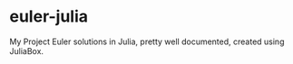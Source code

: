 # euler-julia

My Project Euler solutions in Julia, pretty well documented, created using JuliaBox.
